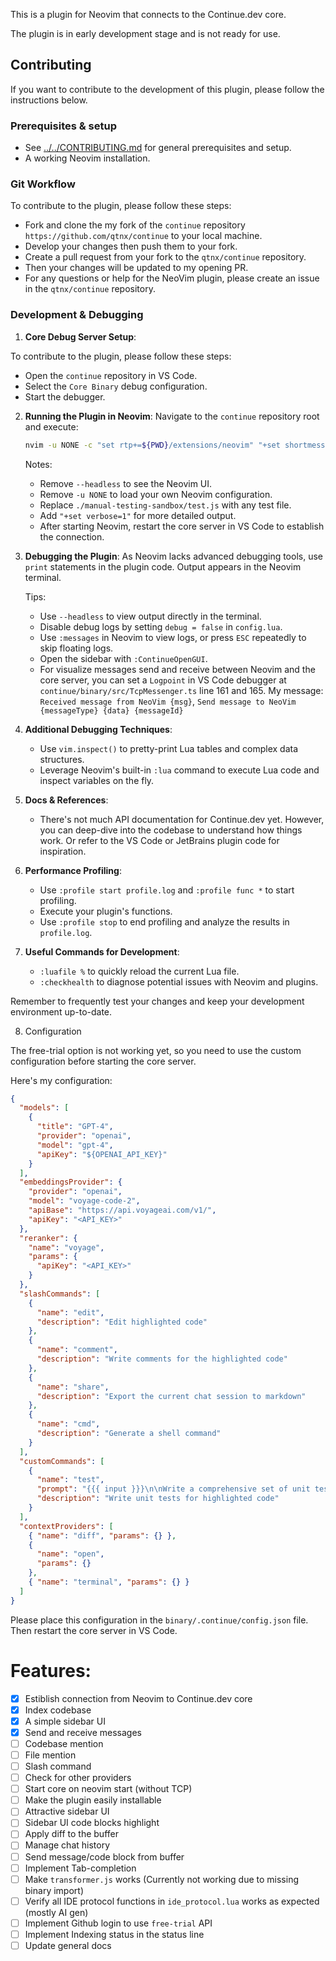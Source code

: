 This is a plugin for Neovim that connects to the Continue.dev core.

The plugin is in early development stage and is not ready for use.

## Contributing

If you want to contribute to the development of this plugin, please follow the instructions below.

### Prerequisites & setup

- See [../../CONTRIBUTING.md](../../CONTRIBUTING.md) for general prerequisites and setup.
- A working Neovim installation.

### Git Workflow

To contribute to the plugin, please follow these steps:

- Fork and clone the my fork of the `continue` repository `https://github.com/qtnx/continue` to your local machine.
- Develop your changes then push them to your fork.
- Create a pull request from your fork to the `qtnx/continue` repository.
- Then your changes will be updated to my opening PR.
- For any questions or help for the NeoVim plugin, please create an issue in the `qtnx/continue` repository.

### Development & Debugging

1. **Core Debug Server Setup**:

To contribute to the plugin, please follow these steps:

- Open the `continue` repository in VS Code.
- Select the `Core Binary` debug configuration.
- Start the debugger.

2. **Running the Plugin in Neovim**:
   Navigate to the `continue` repository root and execute:

   ```bash
   nvim -u NONE -c "set rtp+=${PWD}/extensions/neovim" "+set shortmess-=T" "+lua require('continue')" -c "lua vim.lsp.set_log_level('trace')" --headless ./manual-testing-sandbox/test.js
   ```

   Notes:

   - Remove `--headless` to see the Neovim UI.
   - Remove `-u NONE` to load your own Neovim configuration.
   - Replace `./manual-testing-sandbox/test.js` with any test file.
   - Add `"+set verbose=1"` for more detailed output.
   - After starting Neovim, restart the core server in VS Code to establish the connection.

3. **Debugging the Plugin**:
   As Neovim lacks advanced debugging tools, use `print` statements in the plugin code. Output appears in the Neovim terminal.

   Tips:

   - Use `--headless` to view output directly in the terminal.
   - Disable debug logs by setting `debug = false` in `config.lua`.
   - Use `:messages` in Neovim to view logs, or press `ESC` repeatedly to skip floating logs.
   - Open the sidebar with `:ContinueOpenGUI`.
   - For visualize messages send and receive between Neovim and the core server, you can set a `Logpoint` in VS Code debugger at `continue/binary/src/TcpMessenger.ts` line 161 and 165. My message: `Received message from NeoVim {msg}`, `Send message to NeoVim {messageType} {data} {messageId}`

4. **Additional Debugging Techniques**:

   - Use `vim.inspect()` to pretty-print Lua tables and complex data structures.
   - Leverage Neovim's built-in `:lua` command to execute Lua code and inspect variables on the fly.

5. **Docs & References**:

   - There's not much API documentation for Continue.dev yet. However, you can deep-dive into the codebase to understand how things work. Or refer to the VS Code or JetBrains plugin code for inspiration.

6. **Performance Profiling**:

   - Use `:profile start profile.log` and `:profile func *` to start profiling.
   - Execute your plugin's functions.
   - Use `:profile stop` to end profiling and analyze the results in `profile.log`.

7. **Useful Commands for Development**:
   - `:luafile %` to quickly reload the current Lua file.
   - `:checkhealth` to diagnose potential issues with Neovim and plugins.

Remember to frequently test your changes and keep your development environment up-to-date.

8. Configuration

The free-trial option is not working yet, so you need to use the custom configuration before starting the core server.

Here's my configuration:

```json
{
  "models": [
    {
      "title": "GPT-4",
      "provider": "openai",
      "model": "gpt-4",
      "apiKey": "${OPENAI_API_KEY}"
    }
  ],
  "embeddingsProvider": {
    "provider": "openai",
    "model": "voyage-code-2",
    "apiBase": "https://api.voyageai.com/v1/",
    "apiKey": "<API_KEY>"
  },
  "reranker": {
    "name": "voyage",
    "params": {
      "apiKey": "<API_KEY>"
    }
  },
  "slashCommands": [
    {
      "name": "edit",
      "description": "Edit highlighted code"
    },
    {
      "name": "comment",
      "description": "Write comments for the highlighted code"
    },
    {
      "name": "share",
      "description": "Export the current chat session to markdown"
    },
    {
      "name": "cmd",
      "description": "Generate a shell command"
    }
  ],
  "customCommands": [
    {
      "name": "test",
      "prompt": "{{{ input }}}\n\nWrite a comprehensive set of unit tests for the selected code. It should setup, run tests that check for correctness including important edge cases, and teardown. Ensure that the tests are complete and sophisticated. Give the tests just as chat output, don't edit any file.",
      "description": "Write unit tests for highlighted code"
    }
  ],
  "contextProviders": [
    { "name": "diff", "params": {} },
    {
      "name": "open",
      "params": {}
    },
    { "name": "terminal", "params": {} }
  ]
}
```

Please place this configuration in the `binary/.continue/config.json` file. Then restart the core server in VS Code.

# Features:

- [x] Estiblish connection from Neovim to Continue.dev core
- [x] Index codebase
- [x] A simple sidebar UI
- [x] Send and receive messages
- [ ] Codebase mention
- [ ] File mention
- [ ] Slash command
- [ ] Check for other providers
- [ ] Start core on neovim start (without TCP)
- [ ] Make the plugin easily installable
- [ ] Attractive sidebar UI
- [ ] Sidebar UI code blocks highlight
- [ ] Apply diff to the buffer
- [ ] Manage chat history
- [ ] Send message/code block from buffer
- [ ] Implement Tab-completion
- [ ] Make `transformer.js` works (Currently not working due to missing binary import)
- [ ] Verify all IDE protocol functions in `ide_protocol.lua` works as expected (mostly AI gen)
- [ ] Implement Github login to use `free-trial` API
- [ ] Implement Indexing status in the status line
- [ ] Update general docs
